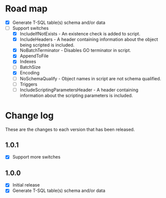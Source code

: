 # Road map

- [x] Generate T-SQL table(s) schema and/or data
- [ ] Support switches
  - [x] IncludeIfNotExists - An existence check is added to script.
  - [x] IncludeHeaders - A header containing information about the object being scripted is included.
  - [x] NoBatchTerminator - Disables GO terminator in script.
  - [x] AppendToFile
  - [x] Indexes
  - [ ] BatchSize
  - [x] Encoding
  - [ ] NoSchemaQualify - Object names in script are not schema qualified.
  - [ ] Triggers
  - [ ] IncludeScriptingParametersHeader - A header containing information about the scripting parameters is included.   

# Change log

These are the changes to each version that has been released.

## 1.0.1
- [x] Support more switches

## 1.0.0

- [x] Initial release
- [x] Generate T-SQL table(s) schema and/or data
